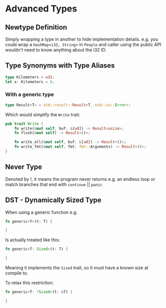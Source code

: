 # Advanced Types
## Newtype Definition
Simply wrapping a type in another to hide implementation details. e.g. you could wrap a `HashMap<i32, String>` in  `People` and caller using the public API wouldn't need to know anything about the i32 ID.

## Type Synonyms with Type Aliases
```rust
type Kilometers = u32;
let x: Kilometers = 6;
```
### With a generic type
```rust
type Result<T> = std::result::Result<T, std::io::Error>;
```
Which would simplify the `Write` trait:
```rust
pub trait Write {
    fn write(&mut self, buf: &[u8]) -> Result<usize>;
    fn flush(&mut self) -> Result<()>;

    fn write_all(&mut self, buf: &[u8]) -> Result<()>;
    fn write_fmt(&mut self, fmt: fmt::Arguments) -> Result<()>;
}
```
## Never Type
Denoted by !, it means the program never returns e.g. an endless loop or match branches that end with `continue` || `panic` 

## DST - Dynamically Sized Type
When using a generic function e.g.
```rust
fn generic<T>(t: T) {

}
```
Is actually treated like this:
```rust
fn generic<T: Sized>(t: T) {

}
```
Meaning it implements the `Sized` trait, so it must have a known size at compile to.

To relax this restriction:
```rust
fn generic<T: ?Sized>(t: &T) {

}